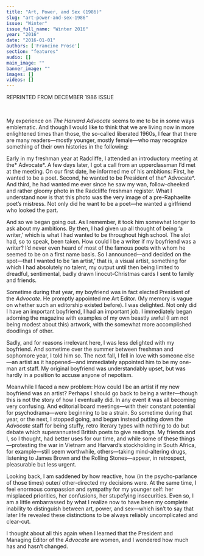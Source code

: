 ```yaml
---
title: "Art, Power, and Sex (1986)"
slug: "art-power-and-sex-1986"
issue: "Winter"
issue_full_name: "Winter 2016"
year: "2016"
date: "2016-01-01"
authors: ['Francine Prose']
section: "features"
audio: []
main_image: ""
banner_image: ""
images: []
videos: []
---
```

REPRINTED FROM DECEMBER 1986 ISSUE

  

 My experience on *The Harvard Advocate* seems to me to be in some ways emblematic. And though I would like to think that we are living now in more enlightened times than those, the so-called liberated 1960s, I fear that there are many readers—mostly younger, mostly female—who may recognize something of their own histories in the following:

 Early in my freshman year at Radcliffe, I attended an introductory meeting at the* Advocate*. A few days later, I got a call from an upperclassman I’d met at the meeting. On our first date, he informed me of his ambitions: First, he wanted to be a poet. Second, he wanted to be President of the* Advocate*. And third, he had wanted me ever since he saw my wan, follow-cheeked and rather gloomy photo in the Radcliffe freshman register. What I understand now is that this photo was the very image of a pre-Raphaelite poet’s mistress. Not only did he want to be a poet—he wanted a girlfriend who looked the part.

 And so we began going out. As I remember, it took him somewhat longer to ask about my ambitions. By then, I had given up all thought of being ‘a writer,’ which is what I had wanted to be throughout high school. The slot had, so to speak, been taken. How could I be a writer if my boyfriend was a writer? I’d never even heard of most of the famous poets with whom he seemed to be on a first name basis. So I announced—and decided on the spot—that I wanted to be ‘an artist,’ that is, a visual artist, something for which I had absolutely no talent, my output until then being limited to dreadful, sentimental, badly drawn linocut-Christmas cards I sent to family and friends.

 Sometime during that year, my boyfriend was in fact elected President of the *Advocate*. He promptly appointed me Art Editor. (My memory is vague on whether such an editorship existed before). I was delighted. Not only did I have an important boyfriend, I had an important job. I immediately began adorning the magazine with examples of my own beastly awful (I am not being modest about this) artwork, with the somewhat more accomplished doodlings of other.

 Sadly, and for reasons irrelevant here, I was less delighted with my boyfriend. And sometime over the summer between freshman and sophomore year, I told him so. The next fall, I fell in love with someone else—an artist as it happened—and immediately appointed him to be my one-man art staff. My original boyfriend was understandably upset, but was hardly in a position to accuse anyone of nepotism.

 Meanwhile I faced a new problem: How could I be an artist if my new boyfriend was an artist? Perhaps I should go back to being a writer—though this is not the story of how I eventually did. In any event it was all becoming very confusing. And editorial board meetings—with their constant potential for psychodrama—were beginning to be a strain. So sometime during that year, or the next, I stopped going, and began instead putting down the *Advocate* staff for being stuffy, retro literary types with nothing to do but debate which superannuated British poets to give readings. My friends and I, so I thought, had better uses for our time, and while some of these things—protesting the war in Vietnam and Harvard’s stockholding in South Africa, for example—still seem worthwhile, others—taking mind-altering drugs, listening to James Brown and the Rolling Stones—appear, in retrospect, pleasurable but less urgent. 

 Looking back, I am saddened by how reactive, how (in the psycho-parlance of those times) outer/ other-directed my decisions were. At the same time, I feel enormous compassion and sympathy for my younger self: her misplaced priorities, her confusions, her stupefying insecurities. Even so, I am a little embarrassed by what I realize now to have been my complete inability to distinguish between art, power, and sex—which isn’t to say that later life revealed these distinctions to be always reliably uncomplicated and clear-cut.

 I thought about all this again when I learned that the President and Managing Editor of the *Advocate* are women, and I wondered how much has and hasn’t changed.

